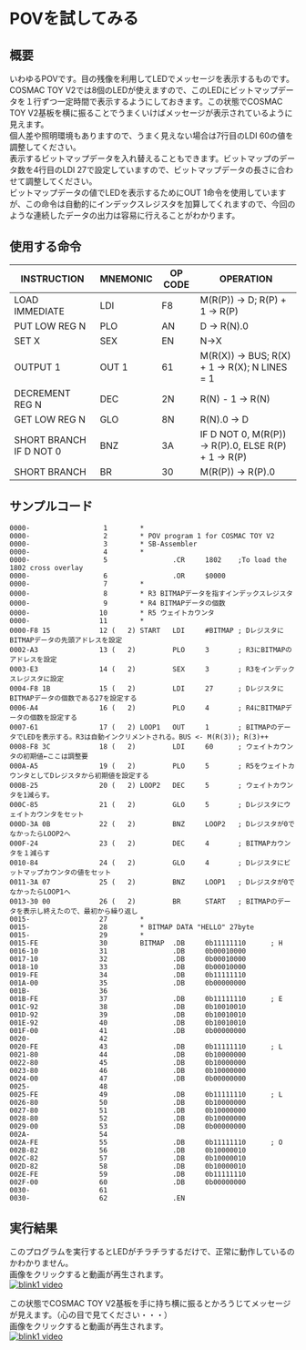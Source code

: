 # POVを試してみる

## 概要
いわゆるPOVです。目の残像を利用してLEDでメッセージを表示するものです。　  
COSMAC TOY V2では8個のLEDが使えますので、このLEDにビットマップデータを１行ずつ一定時間で表示するようにしておきます。この状態でCOSMAC TOY V2基板を横に振ることでうまくいけばメッセージが表示されているように見えます。  
個人差や照明環境もありますので、うまく見えない場合は7行目のLDI 60の値を調整してください。  
表示するビットマップデータを入れ替えることもできます。ビットマップのデータ数を4行目のLDI 27で設定していますので、ビットマップデータの長さに合わせて調整してください。  
ビットマップデータの値でLEDを表示するためにOUT 1命令を使用していますが、この命令は自動的にインデックスレジスタを加算してくれますので、今回のような連続したデータの出力は容易に行えることがわかります。

## 使用する命令
|INSTRUCTION|MNEMONIC|OP CODE|OPERATION|
|---|---|---|---|
|LOAD IMMEDIATE|LDI|F8|M(R(P)) → D; R(P) + 1 → R(P)|
|PUT LOW REG N|PLO|AN|D → R(N).0|
|SET X|SEX|EN|N→X|
|OUTPUT 1|OUT 1|61|M(R(X)) → BUS; R(X) + 1 → R(X); N LINES = 1|
|DECREMENT REG N|DEC|2N|R(N) - 1 → R(N)|
|GET LOW REG N|GLO|8N|R(N).0 → D|
|SHORT BRANCH IF D NOT 0|BNZ|3A|IF D NOT 0, M(R(P)) → R(P).0, ELSE R(P) + 1 → R(P)|
|SHORT BRANCH|BR|30|M(R(P)) → R(P).0|

## サンプルコード

```
0000-                  1        *
0000-                  2        * POV program 1 for COSMAC TOY V2
0000-                  3        * SB-Assembler
0000-                  4        *
0000-                  5                .CR     1802    ;To load the 1802 cross overlay
0000-                  6                .OR     $0000
0000-                  7        *
0000-                  8        * R3 BITMAPデータを指すインデックスレジスタ
0000-                  9        * R4 BITMAPデータの個数
0000-                 10        * R5 ウェイトカウンタ
0000-                 11        *
0000-F8 15            12 (   2) START   LDI     #BITMAP ; DレジスタにBITMAPデータの先頭アドレスを設定
0002-A3               13 (   2)         PLO     3       ; R3にBITMAPのアドレスを設定
0003-E3               14 (   2)         SEX     3       ; R3をインデックスレジスタに設定
0004-F8 1B            15 (   2)         LDI     27      ; DレジスタにBITMAPデータの個数である27を設定する
0006-A4               16 (   2)         PLO     4       ; R4にBITMAPデータの個数を設定する
0007-61               17 (   2) LOOP1   OUT     1       ; BITMAPのデータでLEDを表示する。R3は自動インクリメントされる。BUS <- M(R(3)); R(3)++
0008-F8 3C            18 (   2)         LDI     60      ; ウェイトカウンタの初期値←ここは調整要
000A-A5               19 (   2)         PLO     5       ; R5をウェイトカウンタとしてDレジスタから初期値を設定する
000B-25               20 (   2) LOOP2   DEC     5       ; ウェイトカウンタを1減らす。
000C-85               21 (   2)         GLO     5       ; Dレジスタにウェイトカウンタをセット
000D-3A 0B            22 (   2)         BNZ     LOOP2   ; Dレジスタが0でなかったらLOOP2へ
000F-24               23 (   2)         DEC     4       ; BITMAPカウンタを１減らす
0010-84               24 (   2)         GLO     4       ; Dレジスタにビットマップカウンタの値をセット
0011-3A 07            25 (   2)         BNZ     LOOP1   ; Dレジスタが0でなかったらLOOP1へ
0013-30 00            26 (   2)         BR      START   ; BITMAPのデータを表示し終えたので、最初から繰り返し
0015-                 27        *
0015-                 28        * BITMAP DATA "HELLO" 27byte
0015-                 29        *
0015-FE               30        BITMAP  .DB     0b11111110      ; H
0016-10               31                .DB     0b00010000
0017-10               32                .DB     0b00010000
0018-10               33                .DB     0b00010000
0019-FE               34                .DB     0b11111110
001A-00               35                .DB     0b00000000
001B-                 36
001B-FE               37                .DB     0b11111110      ; E
001C-92               38                .DB     0b10010010
001D-92               39                .DB     0b10010010
001E-92               40                .DB     0b10010010
001F-00               41                .DB     0b00000000
0020-                 42
0020-FE               43                .DB     0b11111110      ; L
0021-80               44                .DB     0b10000000
0022-80               45                .DB     0b10000000
0023-80               46                .DB     0b10000000
0024-00               47                .DB     0b00000000
0025-                 48
0025-FE               49                .DB     0b11111110      ; L
0026-80               50                .DB     0b10000000
0027-80               51                .DB     0b10000000
0028-80               52                .DB     0b10000000
0029-00               53                .DB     0b00000000
002A-                 54
002A-FE               55                .DB     0b11111110      ; O
002B-82               56                .DB     0b10000010
002C-82               57                .DB     0b10000010
002D-82               58                .DB     0b10000010
002E-FE               59                .DB     0b11111110
002F-00               60                .DB     0b00000000
0030-                 61
0030-                 62                .EN
```

## 実行結果
このプログラムを実行するとLEDがチラチラするだけで、正常に動作しているのかわかりません。  
画像をクリックすると動画が再生されます。  
[![blink1 video](https://img.youtube.com/vi/aNgpml-eRWY/0.jpg)](https://www.youtube.com/watch?v=aNgpml-eRWY)

この状態でCOSMAC TOY V2基板を手に持ち横に振るとかろうじてメッセージが見えます。（心の目で見てください・・・）  
画像をクリックすると動画が再生されます。  
[![blink1 video](https://img.youtube.com/vi/d47GrqhgYpU/0.jpg)](https://www.youtube.com/watch?v=d47GrqhgYpU)
